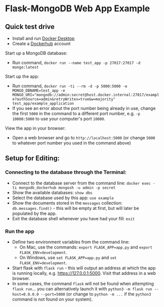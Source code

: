 # Flask-MongoDB Web App Example

## Quick test drive
- Install and run [Docker Desktop](https://www.docker.com/get-started)
- Create a [Dockerhub](https://hub.docker.com/signup) account

Start up a MongoDB database:
- Run command, `docker run --name test_app -p 27017:27017 -d mongo:latest`

Start up the app:
- Run command, `docker run -ti --rm -d -p 5000:5000 -e MONGO_DBNAME=test_app -e MONGO_URI="mongodb://admin:secret@host.docker.internal:27017/example?authSource=admin&retryWrites=true&w=majority" test_app/example_application`
- If you see an error about the port number being already in use, change the first `5000` in the command to a different port number, e.g. `-p 10000:5000` to use your computer's port `10000`.

View the app in your browser:
- Open a web browser and go to `http://localhost:5000` (or change `5000` to whatever port number you used in the command above)

## Setup for Editing:
### Connecting to the database through the Terminal:
- Connect to the database server from the command line: `docker exec -ti mongodb_dockerhub mongosh -u admin -p secret`
- Show the available databases: `show dbs`
- Select the database used by this app: `use example`
- Show the documents stored in the `messages` collection: `db.messages.find()` - this will be empty at first, but will later be populated by the app.
- Exit the database shell whenever you have had your fill: `exit`

### Run the app
- Define two environment variables from the command line:
  - On Mac, use the commands: `export FLASK_APP=app.py` and `export FLASK_ENV=development`.
  - On Windows, use `set FLASK_APP=app.py` and `set FLASK_ENV=development`.
- Start flask with `flask run` - this will output an address at which the app is running locally, e.g. https://127.0.0.1:5000. Visit that address in a web browser.
- In some cases, the command `flask` will not be found when attempting `flask run`... you can alternatively launch it with `python3 -m flask run --host=0.0.0.0 --port=5000` (or change to `python -m ...` if the `python3` command is not found on your system).